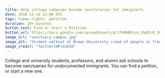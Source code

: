 ```yaml
---
title: Help college campuses become sancturaries for immigrants
date: 2016-11-19 22:00 UTC
tags: human-rights, petition
duration: 10+ minutes
button_text: Find or Start a Petition
button_url: https://docs.google.com/spreadsheets/d/1fHOHRFxzo_Pp85rR_58ug4rMv9WODPDmRLK0dP2FT-k/edit#gid=0
image_url: "sanctuary-campus.jpg"
image_alt: "Student walkout at Brown University crowd of people in front of campus building"
image_credit: "Twitter/@ProvDSA"
---
```


College and university students, professors, and alumni ask schools to become
sanctuaries for undocumented immigrants. You can find a petition, or start a
new one.
